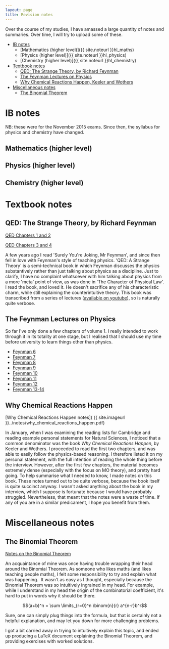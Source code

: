 ```yaml
---
layout: page
title: Revision notes
---
```


Over the course of my studies, I have amassed a large quantity of notes and summaries. Over time, I will try to upload some of these. 


<!-- TOC depthFrom:1 depthTo:6 withLinks:1 updateOnSave:0 orderedList:0 -->


- [IB notes](#ib-notes)
	- [Mathematics (higher level)]({{ site.noteurl }}hl_maths)
	- [Physics (higher level)]({{ site.noteurl }}hl_physics)
	- [Chemistry (higher level)]({{ site.noteurl }}hl_chemistry)
- [Textbook notes](#textbook-notes)
	- [QED: The Strange Theory, by Richard Feynman](#qed-the-strange-theory-by-richard-feynman)
	- [The Feynman Lectures on Physics](#the-feynman-lectures-on-physics)
	- [Why Chemical Reactions Happen, Keeler and Wothers](#why-chemical-reactions-happen)
- [Miscellaneous notes](#miscellaneous-notes)
    - [The Binomial Theorem](#the-binomial-theorem)


<!-- /TOC -->


# IB notes

NB: these were for the November 2015 exams. Since then, the syllabus for physics and chemistry have changed.

## Mathematics (higher level)

## Physics (higher level)

## Chemistry (higher level)


# Textbook notes

## QED: The Strange Theory, by Richard Feynman

[QED Chapters 1 and 2](https://reasonabledeviations.files.wordpress.com/2016/02/qed-chapters-1-and-2.pdf "QED Chapters 1 and 2")

[QED Chapters 3 and 4](https://reasonabledeviations.files.wordpress.com/2016/02/qed-chapters-3-and-4.pdf "QED Chapters 3 and 4")

A few years ago I read 'Surely You're Joking, Mr Feynman', and since then fell in love with Feynman's style of teaching physics. 'QED: A Strange Theory' is a semi-technical book in which Feynman discusses the physics substantively rather than just talking about physics as a discipline. Just to clarify, I have no complaint whatsoever with him talking about physics from a more 'meta' point of view, as was done in 'The Character of Physical Law'. I read the book, and loved it. He doesn't sacrifice any of his characteristic charm, while still explaining the counterintuitive theory. This book was transcribed from a series of lectures ([available on youtube](https://www.youtube.com/watch?v=eLQ2atfqk2c)), so is naturally quite verbose.

## The Feynman Lectures on Physics

So far I've only done a few chapters of volume 1. I really intended to work through it in its totality at one stage, but I realised that I should use my time before university to learn things other than physics.

- [Feynman 6](https://reasonabledeviations.files.wordpress.com/2016/02/feynman-6.pdf "Feynman 6")
- [Feynman 7](https://reasonabledeviations.files.wordpress.com/2016/02/feynman-7.pdf "Feynman 7")
- [Feynman 8](https://reasonabledeviations.files.wordpress.com/2016/02/feynman-8.pdf "Feynman 8")
- [Feynman 9](https://reasonabledeviations.files.wordpress.com/2016/02/feynman-9.pdf "Feynman 9")
- [Feynman 10](https://reasonabledeviations.files.wordpress.com/2016/02/feynman-10.pdf "Feynman 10")
- [Feynman 11](https://reasonabledeviations.files.wordpress.com/2016/02/feynman-11.pdf "Feynman 11")
- [Feynman 12](https://reasonabledeviations.files.wordpress.com/2016/02/feynman-12.pdf "Feynman 12")
- [Feynman 13-14](https://reasonabledeviations.files.wordpress.com/2016/02/feynman-13-14.pdf "Feynman 13-14")


## Why Chemical Reactions Happen

[Why Chemical Reactions Happen notes]( {{ site.imageurl }}../notes/why_chemical_reactions_happen.pdf)

In January, when I was examining the reading lists for Cambridge and reading example personal statements for Natural Sciences, I noticed that a common denominator was the book _Why Chemical Reactions Happen_, by Keeler and Wothers. I proceeded to read the first two chapters, and was able to easily follow the physics-based reasoning. I therefore listed it on my personal statement, with the full intention of reading the whole thing before the interview. However, after the first few chapters, the material becomes extremely dense (especially with the focus on MO theory), and pretty hard going. To help summarise what I needed to know, I made notes on this book. These notes turned out to be quite verbose, because the book itself is quite succinct anyway. I wasn't asked anything about the book in my interview, which I suppose is fortunate because I would have probably struggled. Nevertheless, that meant that the notes were a waste of time. If any of you are in a similar predicament, I hope you benefit from them.


# Miscellaneous notes

## The Binomial Theorem

[Notes on the Binomial Theorem](https://reasonabledeviations.files.wordpress.com/2016/02/binomial.pdf "Binomial")

An acquaintance of mine was once having trouble wrapping their head around the Binomial Theorem. As someone who likes maths (and likes teaching people maths), I felt some responsibility to try and explain what was happening.  It wasn't as easy as I thought, especially because the Binomial Theorem was so intuitively ingrained in my head. For example, while I understand in my head the origin of the combinatorial coefficient, it's hard to put in words why it should be there.

$$(a+b)^n = \sum \limits_{r=0}^n \binom{n}{r} a^{n-r}b^r$$

Sure, one can simply plug things into the formula, but that is certainly not a helpful explanation, and may let you down for more challenging problems.

I got a bit carried away in trying to intuitively explain this topic, and ended up producing a LaTeX document explaining the Binomial Theorem, and providing exercises with worked solutions.
